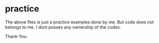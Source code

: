 # practice
The above files is just a practice examples done by me. 
But code does not belongs to me. 
I dont posses any ownership of the codes. 

Thank You.

